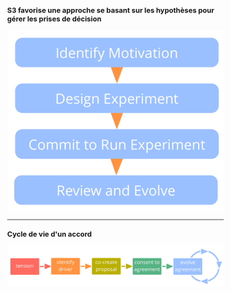### S3 favorise une approche se basant sur les hypothèses pour gérer les prises de décision

![inline,fit](img/evolution/experiments.png)

* * *

### Cycle de vie d'un accord

![inline,fit](img/evolution/agreement-lifecycle-long.png)